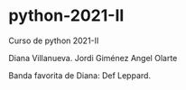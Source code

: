 # python-2021-II
Curso de python 2021-II


Diana Villanueva.
Jordi Giménez
Angel Olarte

Banda favorita de Diana: Def Leppard.
